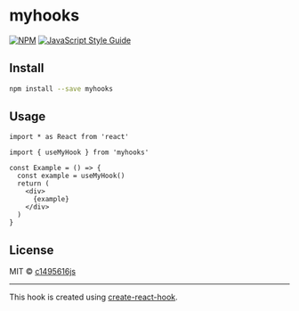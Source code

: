 # myhooks

> 

[![NPM](https://img.shields.io/npm/v/myhooks.svg)](https://www.npmjs.com/package/myhooks) [![JavaScript Style Guide](https://img.shields.io/badge/code_style-standard-brightgreen.svg)](https://standardjs.com)

## Install

```bash
npm install --save myhooks
```

## Usage

```tsx
import * as React from 'react'

import { useMyHook } from 'myhooks'

const Example = () => {
  const example = useMyHook()
  return (
    <div>
      {example}
    </div>
  )
}
```

## License

MIT © [c1495616js](https://github.com/c1495616js)

---

This hook is created using [create-react-hook](https://github.com/hermanya/create-react-hook).
